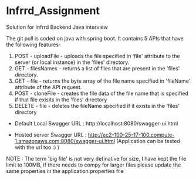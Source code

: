 # Infrrd_Assignment
 Solution for Infrrd Backend Java interview


The git pull is coded on java with spring boot.
It contains 5 APIs that have the following features-

1. POST - uploadFile - uploads the file specified in 'file' attribute to the server (or local instance) in the 'files' directory.
2. GET - filesNames - returns a list of files that are present in the 'files' directory.
3. GET - file - returns the byte array of the file name specified in 'fileName' attribute of the API request.
4. POST - cloneFile - creates the file data of the file name that is specified if that file exisits in the 'files' directory
5. DELETE - file - deletes the fileName specified if it exists in the 'files' directory 

* Default Local Swagger URL : http://localhost:8080/swagger-ui.html

* Hosted server Swagger URL : http://ec2-100-25-17-100.compute-1.amazonaws.com:8080/swagger-ui.html 
(Application can be tested with the url too :) )

NOTE : The term 'big file' is not very definative for size, I have kept the file limit to 100MB, if there needs to compy for larger files please update the same properties in the application.properties file
